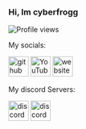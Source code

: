 ### Hi, Im cyberfrogg


![Profile views](https://gpvc.arturio.dev/cyberfrogg)  

My socials:

[<img src='https://cdn.jsdelivr.net/npm/simple-icons@3.0.1/icons/github.svg' alt='github' height='40'>](https://github.com/cyberfrogg)  [<img src='https://cdn.jsdelivr.net/npm/simple-icons@3.0.1/icons/youtube.svg' alt='YouTube' height='40'>](https://www.youtube.com/c/cyberfrogg)  [<img src='https://cdn.jsdelivr.net/npm/simple-icons@3.0.1/icons/icloud.svg' alt='website' height='40'>](https://pufferfishstudio.xyz/)

My discord Servers:

[<img src='https://cdn.jsdelivr.net/npm/simple-icons@3.0.1/icons/discord.svg' alt='discord' height='40'>](https://discord.gg/MdNEaqJEk8)  [<img src='https://cdn.jsdelivr.net/npm/simple-icons@3.0.1/icons/discord.svg' alt='discord' height='40'>](https://discord.gg/y9sZuXsWy8)  
